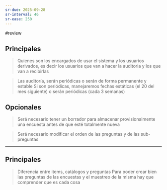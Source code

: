 ```yaml
---
sr-due: 2025-09-28
sr-interval: 46
sr-ease: 250
---
```


#review 
## Principales

> Quienes son los encargados de usar el sistema y los usuarios derivados, es decir los usuarios que van a hacer la auditoria y los que van a recibirlas 

> Las auditoría, serán periódicas o serán de forma permanente y estable
	Si son periódicas, manejaremos fechas estáticas (el 20 del mes siguiente) o serán periódicas (cada 3 semanas)

## Opcionales

> Será necesario tener un borrador para almacenar provisionalmente una encuesta antes de que esté totalmente nueva

> Será necesario modificar el orden de las preguntas y de las sub-preguntas


---
## Principales
> Diferencia entre items, catálogos y preguntas 
> 	Para poder crear bien las preguntas de las encuestas y el muestreo de la misma hay que comprender que es cada cosa
> 